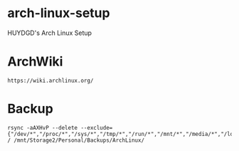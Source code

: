 # arch-linux-setup
HUYDGD's Arch Linux Setup

# ArchWiki
```https://wiki.archlinux.org/```

# Backup
```
rsync -aAXHvP --delete --exclude={"/dev/*","/proc/*","/sys/*","/tmp/*","/run/*","/mnt/*","/media/*","/lost+found","/home/haruto/.local/share/Trash/*","/home/haruto/Personal/Resources/Games/*"} / /mnt/Storage2/Personal/Backups/ArchLinux/
```
